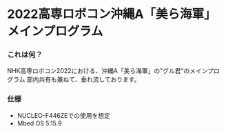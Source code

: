 # 2022高専ロボコン沖縄A「美ら海軍」　メインプログラム

### これは何？
NHK高専ロボコン2022における、沖縄A「美ら海軍」の"グル君"のメインプログラム
部内共有も兼ねて、垂れ流しております。

### 仕様
 - NUCLEO-F446ZEでの使用を想定
 - Mbed OS 5.15.9
